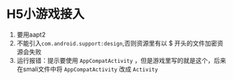 # H5小游戏接入

1. 要用aapt2
2. 不能引入`com.android.support:design`,否则资源里有以 $ 开头的文件加密资源会失败
3. 运行报错：提示要使用 `AppCompatActivity` ，但是游戏里写的就是这个，后来在smali文件中将 `AppCompatActivity` 改成 `Activity`